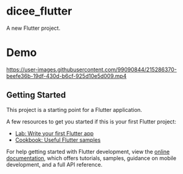 # dicee_flutter

A new Flutter project.

# Demo

https://user-images.githubusercontent.com/99090844/215286370-beefe36b-19df-430d-b6cf-925d10e5d009.mp4


## Getting Started

This project is a starting point for a Flutter application.

A few resources to get you started if this is your first Flutter project:

- [Lab: Write your first Flutter app](https://docs.flutter.dev/get-started/codelab)
- [Cookbook: Useful Flutter samples](https://docs.flutter.dev/cookbook)

For help getting started with Flutter development, view the
[online documentation](https://docs.flutter.dev/), which offers tutorials,
samples, guidance on mobile development, and a full API reference.
